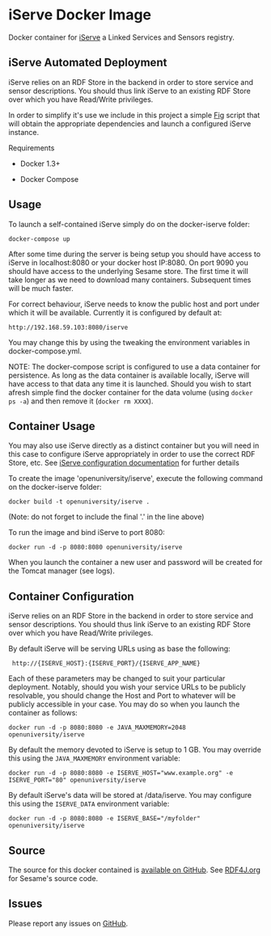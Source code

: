iServe Docker Image
================================

Docker container for [iServe](https://github.com/kmi/iserve) a Linked Services and Sensors registry.

iServe Automated Deployment
---------------------------
iServe relies on an RDF Store in the backend in order to store service and sensor descriptions. You should thus link iServe to an existing RDF Store over which you have Read/Write privileges. 

In order to simplify it's use we include in this project a simple [Fig](http://www.fig.sh) script that will obtain the appropriate dependencies and launch a configured iServe instance. 

Requirements

* Docker 1.3+

* Docker Compose

Usage
-----

To launch a self-contained iServe simply do on the docker-iserve folder:

	docker-compose up
	
After some time during the server is being setup you should have access to iServe in localhost:8080 or your docker host IP:8080. On port 9090 you should have access to the underlying Sesame store. The first time it will take longer as we need to download many containers. Subsequent times will be much faster.

For correct behaviour, iServe needs to know the public host and port under which it will be available. Currently it is configured by default at:

	http://192.168.59.103:8080/iserve
	
You may change this by using the tweaking the environment variables in docker-compose.yml.

NOTE: The docker-compose script is configured to use a data container for persistence. As long as the data container is available locally, iServe will have access to that data any time it is launched. Should you wish to start afresh simple find the docker container for the data volume (using `docker ps -a`) and then remove it (`docker rm XXXX`).

Container Usage
---------------
You may also use iServe directly as a distinct container but you will need in this case to configure iServe appropriately in order to use the correct RDF Store, etc. See [iServe configuration documentation](http://kmi.github.io/iserve/latest/configuration.html) for further details

To create the image 'openuniversity/iserve', execute the following command on the docker-iserve folder:  

	docker build -t openuniversity/iserve .
	
(Note: do not forget to include the final '.' in the line above)

To run the image and bind iServe to port 8080:

	docker run -d -p 8080:8080 openuniversity/iserve
		
When you launch the container a new user and password will be created for the Tomcat manager (see logs).

Container Configuration
-----------------------

iServe relies on an RDF Store in the backend in order to store service and sensor descriptions. You should thus link iServe to an existing RDF Store over which you have Read/Write privileges.

By default iServe will be serving URLs using as base the following:

	 http://{ISERVE_HOST}:{ISERVE_PORT}/{ISERVE_APP_NAME}
	 
Each of these parameters may be changed to suit your particular deployment. Notably, should you wish your service URLs to be publicly resolvable, you should change the Host and Port to whatever will be publicly accessible in your case. You may do so when you launch the container as follows:

	docker run -d -p 8080:8080 -e JAVA_MAXMEMORY=2048 openuniversity/iserve


By default the memory devoted to iServe is setup to 1 GB. You may override this using the `JAVA_MAXMEMORY` environment variable:
	
	docker run -d -p 8080:8080 -e ISERVE_HOST="www.example.org" -e ISERVE_PORT="80" openuniversity/iserve
	
By default iServe's data will be stored at /data/iserve. You may configure this using the `ISERVE_DATA` environment variable:
	
	docker run -d -p 8080:8080 -e ISERVE_BASE="/myfolder" openuniversity/iserve

Source
------
The source for this docker contained is [available on GitHub](https://github.com/kmi-dockerfiles/docker-sesame).
See [RDF4J.org](http://rdf4j.org) for Sesame's source code.

Issues
------
Please report any issues on [GitHub](https://github.com/kmi-dockerfiles/docker-sesame/issues).